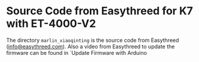 # Source Code from Easythreed for K7 with ET-4000-V2
The directory `marlin_xiaoqinting` is the source code from Easythreed (info@easythreed.com). Also a video from Easythreed to update the firmware can be found in `Update Firmware with Arduino
